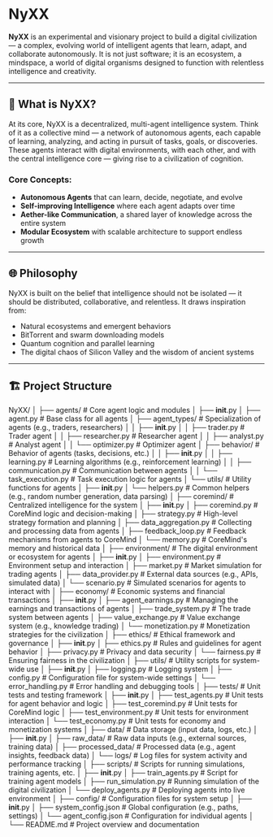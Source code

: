 # NyXX

**NyXX** is an experimental and visionary project to build a digital civilization — a complex, evolving world of intelligent agents that learn, adapt, and collaborate autonomously. It is not just software; it is an ecosystem, a mindspace, a world of digital organisms designed to function with relentless intelligence and creativity.

---

## 🧠 What is NyXX?

At its core, NyXX is a decentralized, multi-agent intelligence system. Think of it as a collective mind — a network of autonomous agents, each capable of learning, analyzing, and acting in pursuit of tasks, goals, or discoveries. These agents interact with digital environments, with each other, and with the central intelligence core — giving rise to a civilization of cognition.

### Core Concepts:

- **Autonomous Agents** that can learn, decide, negotiate, and evolve
- **Self-improving Intelligence** where each agent adapts over time
- **Aether-like Communication**, a shared layer of knowledge across the entire system
- **Modular Ecosystem** with scalable architecture to support endless growth

---

## 🌐 Philosophy

NyXX is built on the belief that intelligence should not be isolated — it should be distributed, collaborative, and relentless. It draws inspiration from:

- Natural ecosystems and emergent behaviors
- BitTorrent and swarm downloading models
- Quantum cognition and parallel learning
- The digital chaos of Silicon Valley and the wisdom of ancient systems

---

## 🏗️ Project Structure

NyXX/
│
├── agents/                    # Core agent logic and modules
│   ├── __init__.py
│   ├── agent.py               # Base class for all agents
│   ├── agent_types/           # Specialization of agents (e.g., traders, researchers)
│   │   ├── __init__.py
│   │   ├── trader.py          # Trader agent
│   │   ├── researcher.py      # Researcher agent
│   │   ├── analyst.py         # Analyst agent
│   │   └── optimizer.py       # Optimizer agent
│   ├── behavior/              # Behavior of agents (tasks, decisions, etc.)
│   │   ├── __init__.py
│   │   ├── learning.py        # Learning algorithms (e.g., reinforcement learning)
│   │   ├── communication.py   # Communication between agents
│   │   └── task_execution.py  # Task execution logic for agents
│   └── utils/                 # Utility functions for agents
│       ├── __init__.py
│       └── helpers.py         # Common helpers (e.g., random number generation, data parsing)
│
├── coremind/                  # Centralized intelligence for the system
│   ├── __init__.py
│   ├── coremind.py            # CoreMind logic and decision-making
│   ├── strategy.py            # High-level strategy formation and planning
│   ├── data_aggregation.py    # Collecting and processing data from agents
│   ├── feedback_loop.py       # Feedback mechanisms from agents to CoreMind
│   └── memory.py              # CoreMind's memory and historical data
│
├── environment/               # The digital environment or ecosystem for agents
│   ├── __init__.py
│   ├── environment.py         # Environment setup and interaction
│   ├── market.py              # Market simulation for trading agents
│   ├── data_provider.py       # External data sources (e.g., APIs, simulated data)
│   └── scenario.py            # Simulated scenarios for agents to interact with
│
├── economy/                   # Economic systems and financial transactions
│   ├── __init__.py
│   ├── agent_earnings.py      # Managing the earnings and transactions of agents
│   ├── trade_system.py        # The trade system between agents
│   ├── value_exchange.py      # Value exchange system (e.g., knowledge trading)
│   └── monetization.py        # Monetization strategies for the civilization
│
├── ethics/                    # Ethical framework and governance
│   ├── __init__.py
│   ├── ethics.py              # Rules and guidelines for agent behavior
│   ├── privacy.py             # Privacy and data security
│   └── fairness.py            # Ensuring fairness in the civilization
│
├── utils/                     # Utility scripts for system-wide use
│   ├── __init__.py
│   ├── logging.py             # Logging system
│   ├── config.py              # Configuration file for system-wide settings
│   └── error_handling.py      # Error handling and debugging tools
│
├── tests/                     # Unit tests and testing framework
│   ├── __init__.py
│   ├── test_agents.py         # Unit tests for agent behavior and logic
│   ├── test_coremind.py       # Unit tests for CoreMind logic
│   ├── test_environment.py    # Unit tests for environment interaction
│   └── test_economy.py        # Unit tests for economy and monetization systems
│
├── data/                      # Data storage (input data, logs, etc.)
│   ├── __init__.py
│   ├── raw_data/              # Raw data inputs (e.g., external sources, training data)
│   ├── processed_data/        # Processed data (e.g., agent insights, feedback data)
│   └── logs/                  # Log files for system activity and performance tracking
│
├── scripts/                   # Scripts for running simulations, training agents, etc.
│   ├── __init__.py
│   ├── train_agents.py        # Script for training agent models
│   ├── run_simulation.py      # Running simulation of the digital civilization
│   └── deploy_agents.py       # Deploying agents into live environment
│
├── config/                    # Configuration files for system setup
│   ├── __init__.py
│   ├── system_config.json     # Global configuration (e.g., paths, settings)
│   └── agent_config.json      # Configuration for individual agents
│
└── README.md                  # Project overview and documentation

